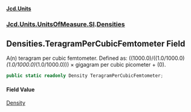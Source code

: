 #### [Jcd.Units](index.md 'index')
### [Jcd.Units.UnitsOfMeasure.SI](Jcd.Units.UnitsOfMeasure.SI.md 'Jcd.Units.UnitsOfMeasure.SI').[Densities](Densities.md 'Jcd.Units.UnitsOfMeasure.SI.Densities')

## Densities.TeragramPerCubicFemtometer Field

A(n) teragram per cubic femtometer. Defined as: ((1000.0)/((1.0/1000.0)*(1.0/1000.0)*(1.0/1000.0))) × gigagram per cubic picometer + (0).

```csharp
public static readonly Density TeragramPerCubicFemtometer;
```

#### Field Value
[Density](Density.md 'Jcd.Units.UnitTypes.Density')